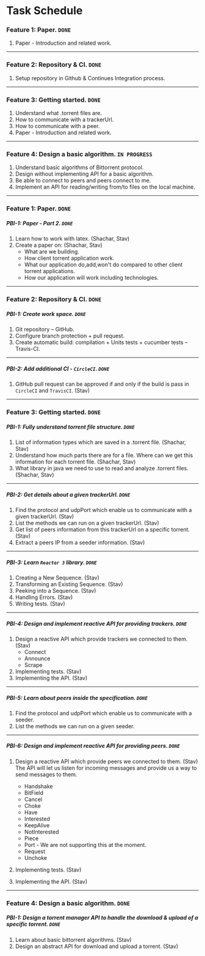 # Task Schedule

### Feature 1: Paper. `DONE`

1. Paper - Introduction and related work.
-----

### Feature 2: Repository & CI. `DONE`

1. Setup repository in Github & Continues Integration process.
-----

### Feature 3: Getting started. `DONE`

1. Understand what .torrent files are.
2. How to communicate with a trackerUrl.
3. How to communicate with a peer. 
4. Paper - Introduction and related work.
-----

### Feature 4: Design a basic algorithm. `IN PROGRESS`

1. Understand basic algorithms of Bittorrent protocol.
2. Design without implementing API for a basic algorithm.
3. Be able to connect to peers and peers connect to me.
4. Implement an API for reading/writing from/to files on the local machine.
-----


### Feature 1: Paper. `DONE`

##### PBI-1: Paper - Part 2. `DONE`

1. Learn how to work with latex. (Shachar, Stav)
2. Create a paper on:  (Shachar, Stav)
    * What are we building.
    * How client torrent application work.
    * What our application do,add,won't do compared to other client torrent applications.
    * How our application will work including technologies.

-----
### Feature 2: Repository & CI. `DONE`

##### PBI-1: Create work space. `DONE`

1. Git repository – GitHub.
2. Configure branch protection + pull request.
3. Create automatic build: compilation + Units tests + cucumber tests – Travis-CI.

-----

##### PBI-2: Add additional CI - `CircleCI`. `DONE` 

1. GitHub pull request can be approved if and only if the build is pass in `CircleCI` and `TravisCI`. (Stav)

-----

### Feature 3: Getting started. `DONE`

##### PBI-1: Fully understand torrent file structure. `DONE`

1. List of information types which are saved in a .torrent file. (Shachar, Stav)
2. Understand how much parts there are for a file. Where can we get this information for each torrent file. (Shachar, Stav)
3. What library in java we need to use to read and analyze .torrent files. (Shachar, Stav)

-----

##### PBI-2: Get details about a given trackerUrl. `DONE` 

1. Find the protocol and udpPort which enable us to communicate with a given trackerUrl. (Stav)
2. List the methods we can run on a given trackerUrl. (Stav)
3. Get list of peers information from this trackerUrl on a specific torrent. (Stav)
4. Extract a peers IP from a seeder information. (Stav)

-----

##### PBI-3: Learn `Reactor 3` library. `DONE` 

1. Creating a New Sequence. (Stav)
2. Transforming an Existing Sequence. (Stav)
3. Peeking into a Sequence. (Stav)
4. Handling Errors. (Stav)
5. Writing tests. (Stav)

-----

##### PBI-4: Design and implement reactive API for providing trackers. `DONE` 

1. Design a reactive API which provide trackers we connected to them. (Stav)
    * Connect
    * Announce
    * Scrape
2. Implementing tests. (Stav)
3. Implementing the API. (Stav)

------
##### PBI-5: Learn about peers inside the specification. `DONE` 

1. Find the protocol and udpPort which enable us to communicate with a seeder.
2. List the methods we can run on a given seeder.

-----
##### PBI-6: Design and implement reactive API for providing peers. `DONE` 

1. Design a reactive API which provide peers we connected to them. (Stav)
The API will let us listen for incoming messages and provide us a way to send messages to them.
    * Handshake
    * BitField
    * Cancel
    * Choke
    * Have
    * Interested
    * KeepAlive
    * NotInterested
    * Piece
    * Port - We are not supporting this at the moment.
    * Request
    * Unchoke
    
2. Implementing tests. (Stav)
3. Implementing the API. (Stav)

-----

### Feature 4: Design a basic algorithm. `DONE`

##### PBI-1: Design a torrent manager API to handle the download & upload of a specific torrent. `DONE`

1. Learn about basic bittorrent algorithms. (Stav)
2. Design an abstract API for download and upload a torrent. (Stav)

